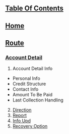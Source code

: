 ## [Table Of Contents](https://github.com/diohlicious/collection-management-app/edit/master/Doc/Table-Of-Contents.md)
## [Home](https://github.com/diohlicious/collection-management-app/edit/master/Doc/Menu.md)
## [Route](Route.md)
### [Account Detail](Account-Detail.md)
1. Account Detail Info
  - Personal Info
  - Credit Structure
  - Contact Info
  - Amount To Be Paid
  - Last Collection Handling
2. [Direction](Direction.md)
3. [Report](Report.md)
4. [Info Upd](Info-Upd.md)
5. [Recovery Option](Recovery-Option.md)
